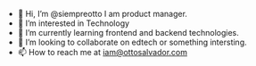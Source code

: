 - 👋 Hi, I’m @siempreotto I am product manager. 
- 👀 I’m interested in Technology 
- 🌱 I’m currently learning frontend and backend technologies. 
- 💞️ I’m looking to collaborate on edtech or something intersting.
- 📫 How to reach me at iam@ottosalvador.com
<!---
siempreotto/siempreotto is a ✨ special ✨ repository because its `README.md` (this file) appears on your GitHub profile.
You can click the Preview link to take a look at your changes.
--->
